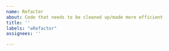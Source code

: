 ```yaml
---
name: Refactor
about: Code that needs to be cleaned up/made more efficient
title: ''
labels: "♻️Refactor"
assignees: ''

---
```



